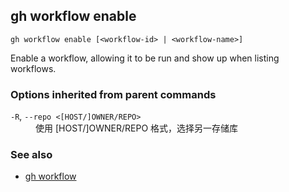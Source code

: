 

## gh workflow enable

```
gh workflow enable [<workflow-id> | <workflow-name>]
```

Enable a workflow, allowing it to be run and show up when listing workflows.

### Options inherited from parent commands


<dl class="flags">
	<dt><code>-R</code>, <code>--repo &lt;[HOST/]OWNER/REPO&gt;</code></dt>
	<dd>使用 [HOST/]OWNER/REPO 格式，选择另一存储库</dd>
</dl>


### See also

* [gh workflow](./gh_workflow)
